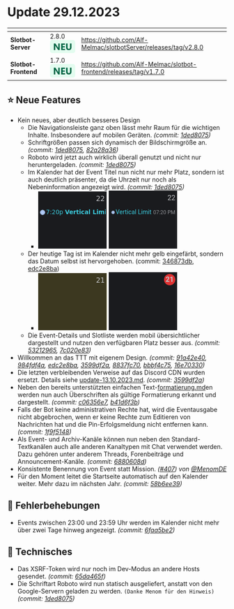 # Update 29.12.2023

<table data-card-size="large" data-view="cards"><thead><tr><th></th><th></th><th data-hidden data-card-target data-type="content-ref"></th></tr></thead><tbody><tr><td><strong>Slotbot-Server</strong></td><td>2.8.0 <img src="../../.gitbook/assets/Badge-New.png" alt="Neu" data-size="line"></td><td><a href="https://github.com/Alf-Melmac/slotbotServer/releases/tag/v2.8.0">https://github.com/Alf-Melmac/slotbotServer/releases/tag/v2.8.0</a></td></tr><tr><td><strong>Slotbot-Frontend</strong></td><td>1.7.0 <img src="../../.gitbook/assets/Badge-New.png" alt="Neu" data-size="line"></td><td><a href="https://github.com/Alf-Melmac/slotbot-frontend/releases/tag/v1.7.0">https://github.com/Alf-Melmac/slotbot-frontend/releases/tag/v1.7.0</a></td></tr></tbody></table>

## ⭐ Neue Features

* Kein neues, aber deutlich besseres Design
  * Die Navigationsleiste ganz oben lässt mehr Raum für die wichtigen Inhalte. Insbesondere auf mobilen Geräten. _(commit:_ [_1ded8075_](https://github.com/Alf-Melmac/slotbot-frontend/commit/1ded807556549b7bd4cf9b1eae52b6c56b7511f6)_)_
  * Schriftgrößen passen sich dynamisch der Bildschirmgröße an. _(commit:_ [_1ded8075_](https://github.com/Alf-Melmac/slotbot-frontend/commit/1ded807556549b7bd4cf9b1eae52b6c56b7511f6)_,_ [_82a28a36_](https://github.com/Alf-Melmac/slotbot-frontend/commit/82a28a36f4ba83b431144c38916284a0cb472f38)_)_
  * Roboto wird jetzt auch wirklich überall genutzt und nicht nur heruntergeladen. _(commit:_ [_1ded8075_](https://github.com/Alf-Melmac/slotbot-frontend/commit/1ded807556549b7bd4cf9b1eae52b6c56b7511f6)_)_
  * Im Kalender hat der Event Titel nun nicht nur mehr Platz, sondern ist auch deutlich präsenter, da die Uhrzeit nur noch als Nebeninformation angezeigt wird. _(commit:_ [_1ded8075_](https://github.com/Alf-Melmac/slotbot-frontend/commit/1ded807556549b7bd4cf9b1eae52b6c56b7511f6)_)_
    * ![](../../.gitbook/assets/Changelog-122023-CalendarEvent-Old.png)   ![](../../.gitbook/assets/Changelog-122023-CalendarEvent-New.png)
  * Der heutige Tag ist im Kalender nicht mehr gelb eingefärbt, sondern das Datum selbst ist hervorgehoben. (commit: [346873db](https://github.com/Alf-Melmac/slotbot-frontend/commit/346873db513c9b613507f161aa63b576531a6209), [edc2e8ba](https://github.com/Alf-Melmac/slotbot-frontend/commit/edc2e8baaab70ad3b0b8d0bd69fb3775321b5620))
    * ![](../../.gitbook/assets/Changelog-122023-CalendarToday-Old.png)   ![](../../.gitbook/assets/Changelog-122023-CalendarToday-New.png)
  * Die Event-Details und Slotliste werden mobil übersichtlicher dargestellt und nutzen den verfügbaren Platz besser aus. _(commit:_ [_53212965_](https://github.com/Alf-Melmac/slotbot-frontend/commit/53212965ec9a3d2c099f880de4e2e1fc3d3d3446)_,_ [_7c020e83_](https://github.com/Alf-Melmac/slotbot-frontend/commit/7c020e835be4c6c55ed60e2c91db9a5d7a2b1936)_)_
* Willkommen an das TTT mit eigenem Design. _(commit:_ [_91a42e40_](https://github.com/Alf-Melmac/slotbot-frontend/commit/91a42e4022778251bbe96368a9dbe58b7e3841b1)_,_ [_984fdf4a_](https://github.com/Alf-Melmac/slotbot-frontend/commit/984fdf4af2123da37d12b1ff6b3a3955beae867a)_,_ [_edc2e8ba_](https://github.com/Alf-Melmac/slotbot-frontend/commit/edc2e8baaab70ad3b0b8d0bd69fb3775321b5620)_,_ [_3599df2a_](https://github.com/Alf-Melmac/slotbotServer/commit/3599df2ac448eb73b161a1d155c31e6b8aa1c900)_,_ [_8837fc70_](https://github.com/Alf-Melmac/slotbotServer/commit/8837fc70d4f1675f75b2541d90448534e0dec7aa)_,_ [_bbbf4c75_](https://github.com/Alf-Melmac/slotbot-frontend/commit/bbbf4c7508d33f946baa3f85754790bcfece8295)_,_ [_16e70330_](https://github.com/Alf-Melmac/slotbot-frontend/commit/16e70330769533aafeab2f5bcbd104ed5de785cd)_)_
* Die letzten verbleibenden Verweise auf das Discord CDN wurden ersetzt. Details siehe [update-13.10.2023.md](update-13.10.2023.md "mention"). _(commit:_ [_3599df2a_](https://github.com/Alf-Melmac/slotbotServer/commit/3599df2ac448eb73b161a1d155c31e6b8aa1c900)_)_
* Neben den bereits unterstützten einfachen Text-[formatierung.md](../../eventerstellung/formatierung.md "mention")en werden nun auch Überschriften als gültige Formatierung erkannt und dargestellt. _(commit:_ [_c06356e7_](https://github.com/Alf-Melmac/slotbotServer/commit/c06356e7adbe436b25a28472ed15b63fe5952e37)_,_ [_b41d6f3b_](https://github.com/Alf-Melmac/slotbotServer/commit/b41d6f3bbbfb1f518e4089131fcf180fb078a538)_)_
* Falls der Bot keine administrativen Rechte hat, wird die Eventausgabe nicht abgebrochen, wenn er keine Rechte zum Editieren von Nachrichten hat und die Pin-Erfolgsmeldung nicht entfernen kann. _(commit:_ [_1f9f5148_](https://github.com/Alf-Melmac/slotbotServer/commit/1f9f5148bb2779f9d6da3fba210ecb2a2c2384df)_)_
* Als Event- und Archiv-Kanäle können nun neben den Standard-Textkanälen auch alle anderen Kanaltypen mit Chat verwendet werden. Dazu gehören unter anderem Threads, Forenbeiträge und Announcement-Kanäle. _(commit:_ [_6880608d_](https://github.com/Alf-Melmac/slotbotServer/commit/6880608d53b210eeb9354eea2154ffef1541b619)_)_
* Konsistente Benennung von Event statt Mission. _(_[_#407_](https://github.com/Alf-Melmac/slotbot-frontend/pull/407)_) von_ [_@MenomDE_](https://github.com/MenomDE)
* Für den Moment leitet die Startseite automatisch auf den Kalender weiter. Mehr dazu im nächsten Jahr. _(commit:_ [_58b6ee39_](https://github.com/Alf-Melmac/slotbot-frontend/commit/58b6ee391d9b6ff35275b09771ecccccdc6ec3b5)_)_

## 🐞 Fehlerbehebungen

* Events zwischen 23:00 und 23:59 Uhr werden im Kalender nicht mehr über zwei Tage hinweg angezeigt. _(commit:_ [_6faa5be2_](https://github.com/Alf-Melmac/slotbot-frontend/commit/6faa5be2f8fcb16fd4ea7dd4be1512ee842adf75)_)_

## 🔨 Technisches

* Das XSRF-Token wird nur noch im Dev-Modus an andere Hosts gesendet. _(commit:_ [_65da465f_](https://github.com/Alf-Melmac/slotbot-frontend/commit/65da465f4768f0bec618ddd43a4c83ad423bccec)_)_
* Die Schriftart Roboto wird nun statisch ausgeliefert, anstatt von den Google-Servern geladen zu werden. `(Danke Menom für den Hinweis)` _(commit:_ [_1ded8075_](https://github.com/Alf-Melmac/slotbot-frontend/commit/1ded807556549b7bd4cf9b1eae52b6c56b7511f6)_)_
